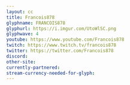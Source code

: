 ```yaml
---
layout: cc
title: Francois878
glyphname: FRANCOIS878
glyphurl: https://i.imgur.com/UtoWlSC.png
glyphwave: 4
youtube: https://www.youtube.com/Francois878
twitch: https://www.twitch.tv/francois878
twitter: https://twitter.com/Francois878
discord: 
other-site: 
currently-partnered: 
stream-currency-needed-for-glyph: 
---
```


